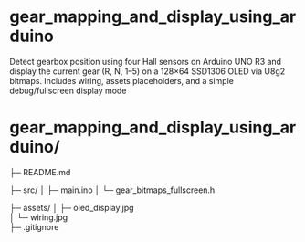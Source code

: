 # gear_mapping_and_display_using_arduino
Detect gearbox position using four Hall sensors on Arduino UNO R3 and display the current gear (R, N, 1–5) on a 128×64 SSD1306 OLED via U8g2 bitmaps. Includes wiring, assets placeholders, and a simple debug/fullscreen display mode

# gear_mapping_and_display_using_arduino/
├─ README.md

├─ src/
│  ├─ main.ino
│  └─ gear_bitmaps_fullscreen.h

├─ assets/
│  ├─ oled_display.jpg       
│  └─ wiring.jpg              
├─ .gitignore


